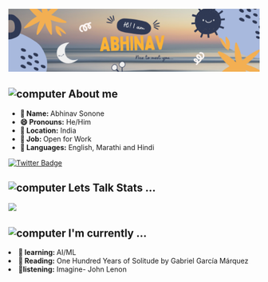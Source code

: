 ![Header](bg2.png "Header Image")

<h2><img src="https://github.com/meta-sapien/meta-sapien/blob/102d1ea7df7207ec9f3a6927f903fe0ab7c90b28/img1.gif" alt="computer" width="80"> About me </h2>


<ul>
  <li><b>👤 Name: </b> Abhinav Sonone</li>
  <li><b>😄 Pronouns:</b>  He/Him</li>
  <li><b>📍 Location:</b> India</li>
  <li><b>💼 Job: </b>Open for Work</li>
  <li><b>📣 Languages:</b> English, Marathi and Hindi</li>
</ul>

</div>

<a href="https://twitter.com/Abhinav_Sonone"><img src="https://img.shields.io/badge/Abhinav_Sonone_%20-%231DA1F2.svg?&style=for-the-badge&logo=Twitter&logoColor=white" alt="Twitter Badge"></a>

<h2><img src="https://github.com/meta-sapien/meta-sapien/blob/3d4f46b5c2df2cb025341f8de75ea1a56e21b14a/img2.gif" alt="computer" width="80"> Lets Talk Stats ...</h2>

<img src= "https://github-readme-stats.vercel.app/api?username=meta-sapien&&show_icons=true&title_color=ffffff&icon_color=bb2acf&text_color=daf7dc&bg_color=151515">

<h2><img src="https://github.com/meta-sapien/meta-sapien/blob/86ae381cc12dd43b5270c58e09a65b21888167ed/img3.gif" alt="computer" width="80"> I'm currently ...</h2>

<li><b>📖 learning: </b> AI/ML</li>
  <li><b>📖 Reading:</b>  One Hundred Years of Solitude by Gabriel García Márquez</li>
  <li><b>🎵listening:</b> Imagine- John Lenon</li>
